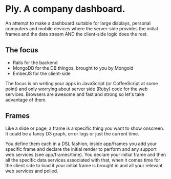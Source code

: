 # Ply. A company dashboard.

An attempt to make a dashboard suitable for large displays, personal computers and mobile devices where the server-side provides the initial frames and the data stream AND the client-side logic does the rest.

## The focus

* Rails for the backend
* MongoDB for the DB thingos, brought to you by Mongoid
* EmberJS for the client-side

The focus is on writing your apps in JavaScript (or CoffeeScript at some point) and only worrying about server side (Ruby) code for the web services. Browsers are awesome and fast and strong so let's take advantage of them.

## Frames

Like a slide or page, a frame is a specific thing you want to show onscreen. It could be a fancy D3 graph, error logs or just the current time.

You define them each in a DSL fashion, inside app/frames you add your specific frame and declare the initial render to perform and any support web services (see app/frames/time). You declare your initial frame and then all the specific data services associated with that, when it comes time for the client side to load it your initial frame is brought in and all your relevant web services and polled.